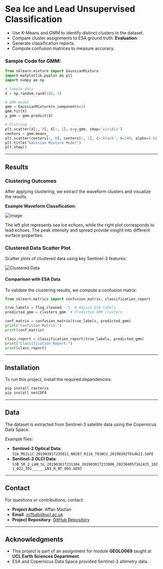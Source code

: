 # Sea Ice and Lead Unsupervised Classification
   - Use K-Means and GMM to identify distinct clusters in the dataset.
   - Compare cluster assignments to ESA ground truth.
**Evaluation**:
   - Generate classification reports.
   - Compute confusion matrices to measure accuracy.

### Sample Code for GMM:
```python
from sklearn.mixture import GaussianMixture
import matplotlib.pyplot as plt
import numpy as np

# Sample data
X = np.random.rand(100, 2)

# GMM model
gmm = GaussianMixture(n_components=3)
gmm.fit(X)
y_gmm = gmm.predict(X)

# Plotting
plt.scatter(X[:, 0], X[:, 1], c=y_gmm, cmap='viridis')
centers = gmm.means_
plt.scatter(centers[:, 0], centers[:, 1], c='black', s=200, alpha=0.5)
plt.title("Gaussian Mixture Model")
plt.show()
```

---

## Results
### Clustering Outcomes

After applying clustering, we extract the waveform clusters and visualize the results.

**Example Waveform Classification:**

![image](https://github.com/user-attachments/assets/68d705b6-facb-4b82-b51e-5510ecd0ba29)


The left plot represents sea ice echoes, while the right plot corresponds to lead echoes. The peak intensity and spread provide insight into different surface properties.

### Clustered Data Scatter Plot

Scatter plots of clustered data using key Sentinel-3 features:

![Clustered Data](./images/scatter_plot.png)

#### Comparison with ESA Data
To validate the clustering results, we compute a confusion matrix:
```python
from sklearn.metrics import confusion_matrix, classification_report

true_labels = flag_cleaned - 1  # Adjust ESA labels
predicted_gmm = clusters_gmm  # Predicted GMM clusters

conf_matrix = confusion_matrix(true_labels, predicted_gmm)
print("Confusion Matrix:")
print(conf_matrix)

class_report = classification_report(true_labels, predicted_gmm)
print("Classification Report:")
print(class_report)
```

---

## Installation
To run this project, install the required dependencies:
```bash
pip install rasterio
pip install netCDF4
```

---

## Data
The dataset is extracted from Sentinel-3 satellite data using the Copernicus Data Space.

Example files:
- **Sentinel-2 Optical Data**: `S2A_MSIL1C_20190301T235611_N0207_R116_T01WCU_20190302T014622.SAFE`
- **Sentinel-3 OLCI Data**: `S3B_SR_2_LAN_SL_20190301T231304_20190301T233006_20230405T162425_1021_022_301______LN3_R_NT_005.SEN3`

---

## Contact
For questions or contributions, contact:
- **Project Author**: Affan Mazlan
- **Email**: zcfbabi@ucl.ac.uk
- **Project Repository**: [GitHub Repository](https://github.com/affan1317/sea-ice-and-lead-unsupervised-learning)

---

## Acknowledgments
- This project is part of an assignment for module **GEOLO069** taught at **UCL Earth Sciences Department**.
- ESA and Copernicus Data Space provided Sentinel-3 altimetry data.
